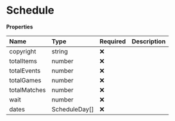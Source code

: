 # Schedule

**Properties**

| Name         | Type          | Required | Description |
| :----------- | :------------ | :------- | :---------- |
| copyright    | string        | ❌       |             |
| totalItems   | number        | ❌       |             |
| totalEvents  | number        | ❌       |             |
| totalGames   | number        | ❌       |             |
| totalMatches | number        | ❌       |             |
| wait         | number        | ❌       |             |
| dates        | ScheduleDay[] | ❌       |             |

<!-- This file was generated by liblab | https://liblab.com/ -->
